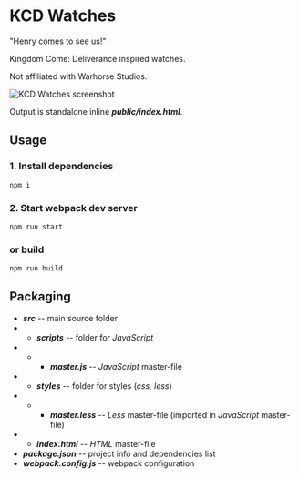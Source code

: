 # KCD Watches
"Henry comes to see us!"

Kingdom Come: Deliverance inspired watches. 

Not affiliated with Warhorse Studios.

![KCD Watches screenshot](https://i.imgur.com/RIS5p7X.png)

Output is standalone inline ***public/index.html***.

## Usage
### 1. Install dependencies
```npm i```
### 2. Start webpack dev server
```npm run start```
### or build 
```npm run build```

## Packaging
* ***src*** -- main source folder
* * ***scripts*** -- folder for *JavaScript*
* * * ***master.js*** -- *JavaScript* master-file
* * ***styles*** -- folder for styles (*css, less*)
* * * ***master.less*** -- *Less* master-file (imported in *JavaScript* master-file)
* * ***index.html*** -- *HTML* master-file
* ***package.json*** -- project info and dependencies list
* ***webpack.config.js*** -- webpack configuration